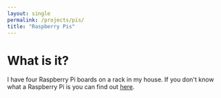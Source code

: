 ```yaml
---
layout: single
permalink: /projects/pis/
title: "Raspberry Pis"
---
```


# What is it?

I have four Raspberry Pi boards on a rack in my house. If you don't know what a Raspberry Pi is you can find out [here](https://raspberrypi.org).